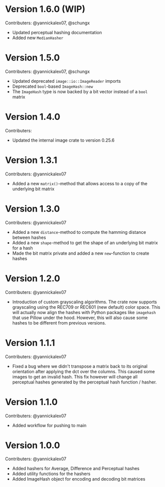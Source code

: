 # Version 1.6.0 (WIP)

Contributers: @yannickalex07, @schungx

- Updated perceptual hashing documentation
- Added new `MedianHasher`

# Version 1.5.0

Contributers: @yannickalex07, @schungx

- Updated deprecated `image::io::ImageReader` imports
- Deprecated `bool`-based `ImageHash::new`
- The `ImageHash` type is now backed by a bit vector instead of a `bool` matrix

# Version 1.4.0

Contributers: 

- Updated the internal image crate to version 0.25.6

# Version 1.3.1

Contributers: @yannickalex07

- Added a new `matrix()`-method that allows access to a copy of the underlying bit matrix

# Version 1.3.0

Contributers: @yannickalex07

- Added a new `distance`-method to compute the hamming distance between hashes
- Added a new `shape`-method to get the shape of an underlying bit matrix for a hash
- Made the bit matrix private and added a new `new`-function to create hashes

# Version 1.2.0

Contributers: @yannickalex07

- Introduction of custom grayscaling algorithms. The crate now supports grayscaling using the REC709 or REC601 (new default) color space. This will actually now align the hashes with Python packages like `imagehash` that use Pillow under the hood. However, this will also cause some hashes to be different from previous versions.

# Version 1.1.1

Contributers: @yannickalex07

- Fixed a bug where we didn't transpose a matrix back to its original orientation after applying the dct over the columns. This caused some images to get an invalid hash. This fix however will change all perceptual hashes generated by the perceptual hash function / hasher.

# Version 1.1.0

Contributers: @yannickalex07

- Added workflow for pushing to main

# Version 1.0.0

Contributers: @yannickalex07

- Added hashers for Average, Difference and Perceptual hashes
- Added utility functions for the hashers
- Added ImageHash object for encoding and decoding bit matrices
